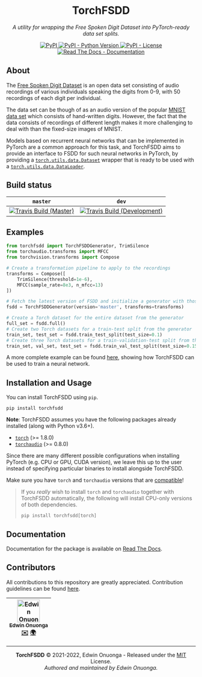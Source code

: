 <h1 align="center">
    TorchFSDD
</h1>

<p align="center">
    <em>A utility for wrapping the Free Spoken Digit Dataset into PyTorch-ready data set splits.</em>
</p>

<p align="center">
    <a href="https://pypi.org/project/torchfsdd">
        <img src="https://img.shields.io/pypi/v/torchfsdd?style=flat-square" alt="PyPI"/>
    </a>
    <a href="https://pypi.org/project/torchfsdd">
        <img src="https://img.shields.io/pypi/pyversions/torchfsdd?style=flat-square" alt="PyPI - Python Version"/>
    </a>
    <a href="https://raw.githubusercontent.com/eonu/torchfsdd/master/LICENSE">
        <img src="https://img.shields.io/pypi/l/torchfsdd?style=flat-square" alt="PyPI - License"/>
    </a>
    <a href="https://torch-fsdd.readthedocs.io/en/latest/">
        <img src="https://readthedocs.org/projects/torch-fsdd/badge/?version=latest&style=flat-square" alt="Read The Docs - Documentation">
    </a>
</p>

## About

The [Free Spoken Digit Dataset](https://github.com/Jakobovski/free-spoken-digit-dataset) is an open data set consisting of audio recordings of various individuals speaking the digits from 0-9, with 50 recordings of each digit per individual.

The data set can be though of as an audio version of the popular [MNIST data set](https://en.wikipedia.org/wiki/MNIST_database) which consists of hand-written digits. However, the fact that the data consists of recordings of different length makes it more challenging to deal with than the fixed-size images of MNIST.

Models based on recurrent neural networks that can be implemented in PyTorch are a common approach
for this task, and TorchFSDD aims to provide an interface to FSDD for such neural networks in PyTorch, by providing a [`torch.utils.data.Dataset`](https://pytorch.org/docs/stable/data.html#torch.utils.data.Dataset) wrapper that is ready to be used with a [`torch.utils.data.DataLoader`](https://pytorch.org/docs/stable/data.html#torch.utils.data.DataLoader).

## Build status

| `master` | `dev` |
| -------- | ------|
| [![Travis Build (Master)](https://img.shields.io/travis/com/eonu/torch-fsdd?logo=travis&style=flat-square)](https://travis-ci.com/github/eonu/torch-fsdd) | [![Travis Build (Development)](https://img.shields.io/travis/com/eonu/torch-fsdd/dev?logo=travis&style=flat-square)](https://travis-ci.com/github/eonu/torch-fsdd) |

## Examples

```python
from torchfsdd import TorchFSDDGenerator, TrimSilence
from torchaudio.transforms import MFCC
from torchvision.transforms import Compose

# Create a transformation pipeline to apply to the recordings
transforms = Compose([
    TrimSilence(threshold=1e-6),
    MFCC(sample_rate=8e3, n_mfcc=13)
])

# Fetch the latest version of FSDD and initialize a generator with those files
fsdd = TorchFSDDGenerator(version='master', transforms=transforms)

# Create a Torch dataset for the entire dataset from the generator
full_set = fsdd.full()
# Create two Torch datasets for a train-test split from the generator
train_set, test_set = fsdd.train_test_split(test_size=0.1)
# Create three Torch datasets for a train-validation-test split from the generator
train_set, val_set, test_set = fsdd.train_val_test_split(test_size=0.15, val_size=0.15)
```

A more complete example can be found [here](./notebooks), showing how TorchFSDD can be used to train a neural network.

## Installation and Usage

You can install TorchFSDD using `pip`.

```console
pip install torchfsdd
```

**Note**: TorchFSDD assumes you have the following packages already installed (along with Python v3.6+).

- [`torch`](https://github.com/pytorch/pytorch) (>= 1.8.0)
- [`torchaudio`](https://github.com/pytorch/audio) (>= 0.8.0)

Since there are many different possible configurations when installing PyTorch (e.g. CPU or GPU, CUDA version), we leave this up to the user instead of specifying particular binaries to install alongside TorchFSDD.

Make sure you have `torch` and `torchaudio` versions that are [compatible](https://github.com/pytorch/audio#dependencies)!

> If you _really_ wish to install `torch` and `torchaudio` together with TorchFSDD automatically, the following will install CPU-only versions of both dependencies.
>
> ```console
> pip install torchfsdd[torch]
> ```

## Documentation

Documentation for the package is available on [Read The Docs](https://torch-fsdd.readthedocs.io/en/latest).

## Contributors

All contributions to this repository are greatly appreciated. Contribution guidelines can be found [here](/CONTRIBUTING.md).

<table>
	<thead>
		<tr>
			<th align="center">
                <a href="https://github.com/eonu">
                    <img src="https://avatars0.githubusercontent.com/u/24795571?s=460&v=4" alt="Edwin Onuonga" width="60px">
                    <br/><sub><b>Edwin Onuonga</b></sub>
                </a>
                <br/>
                <a href="mailto:ed@eonu.net">✉️</a>
                <a href="https://eonu.net">🌍</a>
			</th>
			<!-- Add more <th></th> blocks for more contributors -->
		</tr>
	</thead>
</table>

---

<p align="center">
  <b>TorchFSDD</b> &copy; 2021-2022, Edwin Onuonga - Released under the <a href="https://opensource.org/licenses/MIT">MIT</a> License.<br/>
  <em>Authored and maintained by Edwin Onuonga.</em>
</p>
